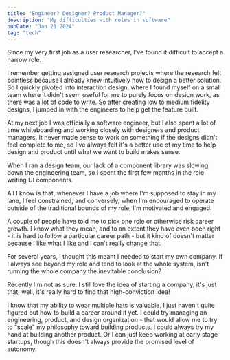 ```yaml
---
title: "Engineer? Designer? Product Manager?"
description: "My difficulties with roles in software"
pubDate: "Jan 21 2024"
tag: "tech"
---
```


Since my very first job as a user researcher, I've found it difficult to accept a narrow role.

I remember getting assigned user research projects where the research felt pointless because I already knew intuitively how to design a better solution. So I quickly pivoted into interaction design, where I found myself on a small team where it didn't seem useful for me to purely focus on design work, as there was a lot of code to write. So after creating low to medium fidelity designs, I jumped in with the engineers to help get the feature built.

At my next job I was officially a software engineer, but I also spent a lot of time whiteboarding and working closely with designers and product managers. It never made sense to work on something if the designs didn't feel complete to me, so I've always felt it's a better use of my time to help design and product until what we want to build makes sense.

When I ran a design team, our lack of a component library was slowing down the engineering team, so I spent the first few months in the role writing UI components.

All I know is that, whenever I have a job where I'm supposed to stay in my lane, I feel constrained, and conversely, when I'm encouraged to operate outside of the traditional bounds of my role, I'm motivated and engaged.

A couple of people have told me to pick one role or otherwise risk career growth. I know what they mean, and to an extent they have even been right - it is hard to follow a particular career path - but it kind of doesn't matter because I like what I like and I can't really change that.

For several years, I thought this meant I needed to start my own company. If I always see beyond my role and tend to look at the whole system, isn't running the whole company the inevitable conclusion?

Recently I'm not as sure. I still love the idea of starting a company, it's just that, well, it's really hard to find that high-conviction idea!

I know that my ability to wear multiple hats is valuable, I just haven't quite figured out how to build a career around it yet. I could try managing an engineering, product, and design organization - that would allow me to try to "scale" my philosophy toward building products. I could always try my hand at building another product. Or I can just keep working at early stage startups, though this doesn't always provide the promised level of autonomy.

